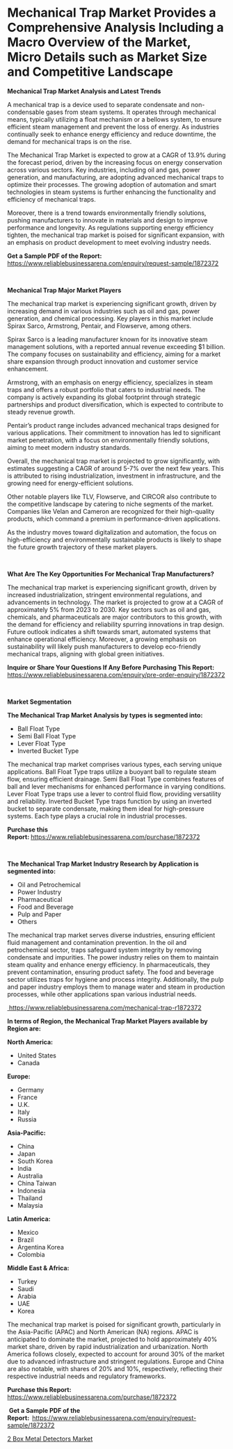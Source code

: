 <p><h1>Mechanical Trap Market Provides a Comprehensive Analysis Including a Macro Overview of the Market, Micro Details such as Market Size and Competitive Landscape</h1></p><p><strong>Mechanical Trap Market Analysis and Latest Trends</strong></p>
<p><p>A mechanical trap is a device used to separate condensate and non-condensable gases from steam systems. It operates through mechanical means, typically utilizing a float mechanism or a bellows system, to ensure efficient steam management and prevent the loss of energy. As industries continually seek to enhance energy efficiency and reduce downtime, the demand for mechanical traps is on the rise.</p><p>The Mechanical Trap Market is expected to grow at a CAGR of 13.9% during the forecast period, driven by the increasing focus on energy conservation across various sectors. Key industries, including oil and gas, power generation, and manufacturing, are adopting advanced mechanical traps to optimize their processes. The growing adoption of automation and smart technologies in steam systems is further enhancing the functionality and efficiency of mechanical traps.</p><p>Moreover, there is a trend towards environmentally friendly solutions, pushing manufacturers to innovate in materials and design to improve performance and longevity. As regulations supporting energy efficiency tighten, the mechanical trap market is poised for significant expansion, with an emphasis on product development to meet evolving industry needs.</p></p>
<p><strong>Get a Sample PDF of the Report:&nbsp;</strong> <a href="https://www.reliablebusinessarena.com/enquiry/request-sample/1872372?utm_campaign=2469&utm_medium=2&utm_source=Github&utm_content=ia&utm_term=16022025&utm_id=mechanical-trap">https://www.reliablebusinessarena.com/enquiry/request-sample/1872372</a></p>
<p>&nbsp;</p>
<p><strong>Mechanical Trap Major Market Players</strong></p>
<p><p>The mechanical trap market is experiencing significant growth, driven by increasing demand in various industries such as oil and gas, power generation, and chemical processing. Key players in this market include Spirax Sarco, Armstrong, Pentair, and Flowserve, among others. </p><p>Spirax Sarco is a leading manufacturer known for its innovative steam management solutions, with a reported annual revenue exceeding $1 billion. The company focuses on sustainability and efficiency, aiming for a market share expansion through product innovation and customer service enhancement. </p><p>Armstrong, with an emphasis on energy efficiency, specializes in steam traps and offers a robust portfolio that caters to industrial needs. The company is actively expanding its global footprint through strategic partnerships and product diversification, which is expected to contribute to steady revenue growth.</p><p>Pentair’s product range includes advanced mechanical traps designed for various applications. Their commitment to innovation has led to significant market penetration, with a focus on environmentally friendly solutions, aiming to meet modern industry standards.</p><p>Overall, the mechanical trap market is projected to grow significantly, with estimates suggesting a CAGR of around 5-7% over the next few years. This is attributed to rising industrialization, investment in infrastructure, and the growing need for energy-efficient solutions.</p><p>Other notable players like TLV, Flowserve, and CIRCOR also contribute to the competitive landscape by catering to niche segments of the market. Companies like Velan and Cameron are recognized for their high-quality products, which command a premium in performance-driven applications.</p><p>As the industry moves toward digitalization and automation, the focus on high-efficiency and environmentally sustainable products is likely to shape the future growth trajectory of these market players.</p></p>
<p>&nbsp;</p>
<p><strong>What Are The Key Opportunities For Mechanical Trap Manufacturers?</strong></p>
<p><p>The mechanical trap market is experiencing significant growth, driven by increased industrialization, stringent environmental regulations, and advancements in technology. The market is projected to grow at a CAGR of approximately 5% from 2023 to 2030. Key sectors such as oil and gas, chemicals, and pharmaceuticals are major contributors to this growth, with the demand for efficiency and reliability spurring innovations in trap design. Future outlook indicates a shift towards smart, automated systems that enhance operational efficiency. Moreover, a growing emphasis on sustainability will likely push manufacturers to develop eco-friendly mechanical traps, aligning with global green initiatives.</p></p>
<p><strong>Inquire or Share Your Questions If Any Before Purchasing This Report:</strong> <a href="https://www.reliablebusinessarena.com/enquiry/pre-order-enquiry/1872372?utm_campaign=2469&utm_medium=2&utm_source=Github&utm_content=ia&utm_term=16022025&utm_id=mechanical-trap">https://www.reliablebusinessarena.com/enquiry/pre-order-enquiry/1872372</a></p>
<p>&nbsp;</p>
<p><strong>Market Segmentation</strong></p>
<p><strong>The Mechanical Trap Market Analysis by types is segmented into:</strong></p>
<p><ul><li>Ball Float Type</li><li>Semi Ball Float Type</li><li>Lever Float Type</li><li>Inverted Bucket Type</li></ul></p>
<p><p>The mechanical trap market comprises various types, each serving unique applications. Ball Float Type traps utilize a buoyant ball to regulate steam flow, ensuring efficient drainage. Semi Ball Float Type combines features of ball and lever mechanisms for enhanced performance in varying conditions. Lever Float Type traps use a lever to control fluid flow, providing versatility and reliability. Inverted Bucket Type traps function by using an inverted bucket to separate condensate, making them ideal for high-pressure systems. Each type plays a crucial role in industrial processes.</p></p>
<p><strong>Purchase this Report:&nbsp;</strong><a href="https://www.reliablebusinessarena.com/purchase/1872372?utm_campaign=2469&utm_medium=2&utm_source=Github&utm_content=ia&utm_term=16022025&utm_id=mechanical-trap">https://www.reliablebusinessarena.com/purchase/1872372</a></p>
<p>&nbsp;</p>
<p><strong>The Mechanical Trap Market Industry Research by Application is segmented into:</strong></p>
<p><ul><li>Oil and Petrochemical</li><li>Power Industry</li><li>Pharmaceutical</li><li>Food and Beverage</li><li>Pulp and Paper</li><li>Others</li></ul></p>
<p><p>The mechanical trap market serves diverse industries, ensuring efficient fluid management and contamination prevention. In the oil and petrochemical sector, traps safeguard system integrity by removing condensate and impurities. The power industry relies on them to maintain steam quality and enhance energy efficiency. In pharmaceuticals, they prevent contamination, ensuring product safety. The food and beverage sector utilizes traps for hygiene and process integrity. Additionally, the pulp and paper industry employs them to manage water and steam in production processes, while other applications span various industrial needs.</p></p>
<p><a href="https://www.reliablebusinessarena.com/mechanical-trap-r1872372?utm_campaign=2469&utm_medium=2&utm_source=Github&utm_content=ia&utm_term=16022025&utm_id=mechanical-trap">&nbsp;https://www.reliablebusinessarena.com/mechanical-trap-r1872372</a></p>
<p><strong>In terms of Region, the Mechanical Trap Market Players available by Region are:</strong></p>
<p>
    <p> <strong> North America: </strong>
        <ul>
            <li>United States</li>
            <li>Canada</li>
        </ul>
        </p> 
    <p> <strong> Europe: </strong>
        <ul>
            <li>Germany</li>
            <li>France</li>
            <li>U.K.</li>
            <li>Italy</li>
            <li>Russia</li>
        </ul>
        </p> 
    <p> <strong> Asia-Pacific: </strong>
        <ul>
            <li>China</li>
            <li>Japan</li>
            <li>South Korea</li>
            <li>India</li>
            <li>Australia</li>
            <li>China Taiwan</li>
            <li>Indonesia</li>
            <li>Thailand</li>
            <li>Malaysia</li>
        </ul>
        </p> 
    <p> <strong> Latin America: </strong>
        <ul>
            <li>Mexico</li>
            <li>Brazil</li>
            <li>Argentina Korea</li>
            <li>Colombia</li>
        </ul>
        </p> 
    <p> <strong> Middle East & Africa: </strong>
        <ul>
            <li>Turkey</li>
            <li>Saudi</li>
            <li>Arabia</li>
            <li>UAE</li>
            <li>Korea</li>
        </ul>
    </p>
    </p>
<p><p>The mechanical trap market is poised for significant growth, particularly in the Asia-Pacific (APAC) and North American (NA) regions. APAC is anticipated to dominate the market, projected to hold approximately 40% market share, driven by rapid industrialization and urbanization. North America follows closely, expected to account for around 30% of the market due to advanced infrastructure and stringent regulations. Europe and China are also notable, with shares of 20% and 10%, respectively, reflecting their respective industrial needs and regulatory frameworks.</p></p>
<p><strong>Purchase this Report: </strong><a href="https://www.reliablebusinessarena.com/purchase/1872372?utm_campaign=2469&utm_medium=2&utm_source=Github&utm_content=ia&utm_term=16022025&utm_id=mechanical-trap">https://www.reliablebusinessarena.com/purchase/1872372</a></p>
<p>&nbsp;<strong>Get a Sample PDF of the Report:&nbsp;&nbsp;</strong><a href="https://www.reliablebusinessarena.com/enquiry/request-sample/1872372?utm_campaign=2469&utm_medium=2&utm_source=Github&utm_content=ia&utm_term=16022025&utm_id=mechanical-trap">https://www.reliablebusinessarena.com/enquiry/request-sample/1872372</a></p>
<p><strong></strong></p>
<p><p><a href="https://github.com/rabiumofer/Market-Research-Report-List-1/blob/main/2-box-metal-detectors-market.md?utm_campaign=2469&utm_medium=2&utm_source=Github&utm_content=ia&utm_term=16022025&utm_id=mechanical-trap">2 Box Metal Detectors Market</a></p></p>